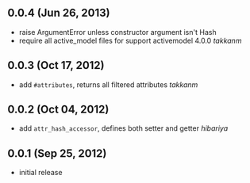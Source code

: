 ## 0.0.4 (Jun 26, 2013)

* raise ArgumentError unless constructor argument isn't Hash
* require all active_model files for support activemodel 4.0.0 *takkanm*

## 0.0.3 (Oct 17, 2012)

* add `#attributes`, returns all filtered attributes *takkanm*

## 0.0.2 (Oct 04, 2012)

* add `attr_hash_accessor`, defines both setter and getter *hibariya*

## 0.0.1 (Sep 25, 2012)

* initial release

